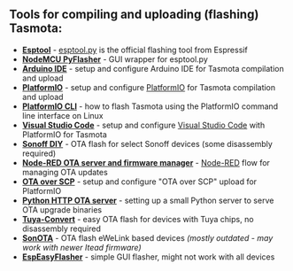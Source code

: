 ## Tools for compiling and uploading (flashing) Tasmota:
- [**Esptool**](Esptool) - [esptool.py](https://github.com/espressif/esptool) is the official flashing tool from Espressif
- [**NodeMCU PyFlasher**](https://github.com/marcelstoer/nodemcu-pyflasher) - GUI wrapper for esptool.py
- [**Arduino IDE**](Arduino-IDE) - setup and configure Arduino IDE for Tasmota compilation and upload
- [**PlatformIO**](PlatformIO) -  setup and configure [PlatformIO](https://platformio.org) for Tasmota compilation and upload
- [**PlatformIO CLI**](PlatformIO-CLI) - how to flash Tasmota using the PlatformIO command line interface on Linux
- [**Visual Studio Code**](Visual-Studio-Code) -  setup and configure [Visual Studio Code](https://code.visualstudio.com) with PlatformIO for Tasmota
- [**Sonoff DIY**](Sonoff-DIY) - OTA flash for select Sonoff devices (some disassembly required)
- [**Node-RED OTA server and firmware manager**](https://flows.nodered.org/flow/888b4cd95250197eb429b2f40d188185) - [Node-RED](https://nodered.org/) flow for managing OTA updates 
- [**OTA over SCP**](OTA-over-SCP) - setup and configure "OTA over SCP" upload for PlatformIO
- [**Python HTTP OTA server**](Python-HTTP-OTA-Server) - setting up a small Python server to serve OTA upgrade binaries
- [**Tuya-Convert**](Tuya-Convert) - easy OTA flash for devices with Tuya chips, no disassembly required
- [**SonOTA**](SonOTA---Espressif2Arduino---Tasmota-without-compiling) - OTA flash eWeLink based devices *(mostly outdated - may work with newer Itead firmware)*
- [**EspEasyFlasher**](https://github.com/BattloXX/ESPEasyFlasher) - simple GUI flasher, might not work with all devices
